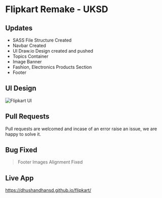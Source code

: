 # Flipkart Remake - UKSD

## Updates
 - SASS File Structure Created
 - Navbar Created
 - UI Draw.io Design created and pushed
 - Topics Container 
 - Image Banner 
 - Fashion, Electronics Products Section
 - Footer

## UI Design
![Flipkart UI](https://dhushandhansd.github.io/flipkart/flipkart-design.png)

## Pull Requests
Pull requests are welcomed and incase of an error raise an issue, we are happy to solve it.

## Bug Fixed
> Footer Images Alignment Fixed

## Live App
https://dhushandhansd.github.io/flipkart/